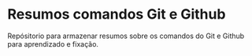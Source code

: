 # Resumos comandos Git e Github

Repósitorio para armazenar resumos sobre os comandos do Git e Github para aprendizado e fixação.
